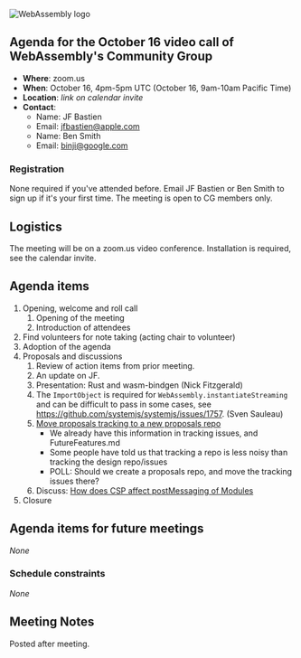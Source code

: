 ![WebAssembly logo](/images/WebAssembly.png)

## Agenda for the October 16 video call of WebAssembly's Community Group

- **Where**: zoom.us
- **When**: October 16, 4pm-5pm UTC (October 16, 9am-10am Pacific Time)
- **Location**: *link on calendar invite*
- **Contact**:
    - Name: JF Bastien
    - Email: jfbastien@apple.com
    - Name: Ben Smith
    - Email: binji@google.com

### Registration

None required if you've attended before. Email JF Bastien or Ben Smith to sign
up if it's your first time. The meeting is open to CG members only.

## Logistics

The meeting will be on a zoom.us video conference.
Installation is required, see the calendar invite.

## Agenda items

1. Opening, welcome and roll call
    1. Opening of the meeting
    1. Introduction of attendees
1. Find volunteers for note taking (acting chair to volunteer)
1. Adoption of the agenda
1. Proposals and discussions
    1. Review of action items from prior meeting.
    1. An update on JF.
    1. Presentation: Rust and wasm-bindgen (Nick Fitzgerald)
    1. The `ImportObject` is required for `WebAssembly.instantiateStreaming` and can be difficult to pass in some cases, see https://github.com/systemjs/systemjs/issues/1757. (Sven Sauleau)
    1. [Move proposals tracking to a new proposals repo](https://github.com/WebAssembly/design/issues/1235)
       * We already have this information in tracking issues, and FutureFeatures.md
       * Some people have told us that tracking a repo is less noisy than tracking the design repo/issues
       * POLL: Should we create a proposals repo, and move the tracking issues there?
    1. Discuss: [How does CSP affect postMessaging of Modules](https://github.com/WebAssembly/content-security-policy/pull/16)
1. Closure

## Agenda items for future meetings

*None*

### Schedule constraints

*None*

## Meeting Notes

Posted after meeting.
